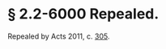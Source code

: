 # § 2.2-6000 Repealed.

<p>Repealed by Acts 2011, c. <a href='http://lis.virginia.gov/cgi-bin/legp604.exe?111+ful+CHAP0305'>305</a>.</p>